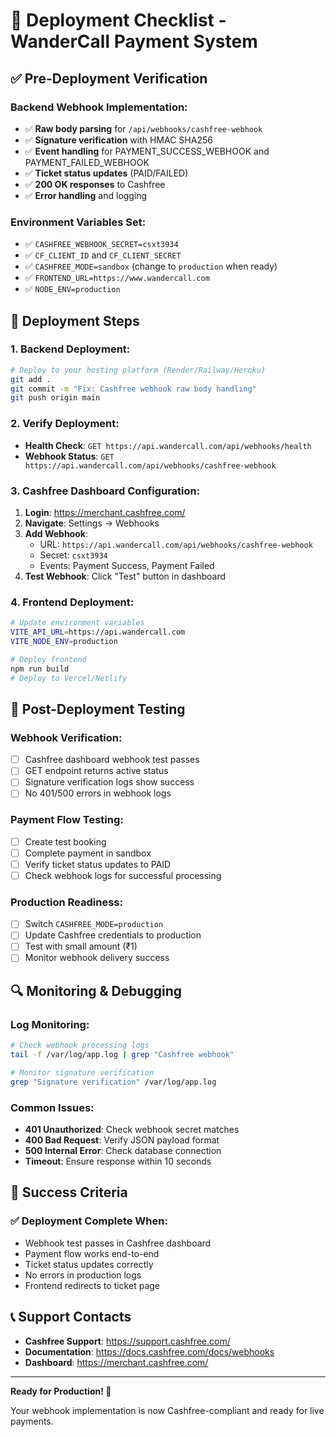 # 🚀 Deployment Checklist - WanderCall Payment System

## ✅ **Pre-Deployment Verification**

### Backend Webhook Implementation:
- ✅ **Raw body parsing** for `/api/webhooks/cashfree-webhook`
- ✅ **Signature verification** with HMAC SHA256
- ✅ **Event handling** for PAYMENT_SUCCESS_WEBHOOK and PAYMENT_FAILED_WEBHOOK
- ✅ **Ticket status updates** (PAID/FAILED)
- ✅ **200 OK responses** to Cashfree
- ✅ **Error handling** and logging

### Environment Variables Set:
- ✅ `CASHFREE_WEBHOOK_SECRET=csxt3934`
- ✅ `CF_CLIENT_ID` and `CF_CLIENT_SECRET`
- ✅ `CASHFREE_MODE=sandbox` (change to `production` when ready)
- ✅ `FRONTEND_URL=https://www.wandercall.com`
- ✅ `NODE_ENV=production`

## 🔄 **Deployment Steps**

### 1. Backend Deployment:
```bash
# Deploy to your hosting platform (Render/Railway/Heroku)
git add .
git commit -m "Fix: Cashfree webhook raw body handling"
git push origin main
```

### 2. Verify Deployment:
- **Health Check**: `GET https://api.wandercall.com/api/webhooks/health`
- **Webhook Status**: `GET https://api.wandercall.com/api/webhooks/cashfree-webhook`

### 3. Cashfree Dashboard Configuration:
1. **Login**: https://merchant.cashfree.com/
2. **Navigate**: Settings → Webhooks
3. **Add Webhook**:
   - URL: `https://api.wandercall.com/api/webhooks/cashfree-webhook`
   - Secret: `csxt3934`
   - Events: Payment Success, Payment Failed
4. **Test Webhook**: Click "Test" button in dashboard

### 4. Frontend Deployment:
```bash
# Update environment variables
VITE_API_URL=https://api.wandercall.com
VITE_NODE_ENV=production

# Deploy frontend
npm run build
# Deploy to Vercel/Netlify
```

## 🧪 **Post-Deployment Testing**

### Webhook Verification:
- [ ] Cashfree dashboard webhook test passes
- [ ] GET endpoint returns active status
- [ ] Signature verification logs show success
- [ ] No 401/500 errors in webhook logs

### Payment Flow Testing:
- [ ] Create test booking
- [ ] Complete payment in sandbox
- [ ] Verify ticket status updates to PAID
- [ ] Check webhook logs for successful processing

### Production Readiness:
- [ ] Switch `CASHFREE_MODE=production`
- [ ] Update Cashfree credentials to production
- [ ] Test with small amount (₹1)
- [ ] Monitor webhook delivery success

## 🔍 **Monitoring & Debugging**

### Log Monitoring:
```bash
# Check webhook processing logs
tail -f /var/log/app.log | grep "Cashfree webhook"

# Monitor signature verification
grep "Signature verification" /var/log/app.log
```

### Common Issues:
- **401 Unauthorized**: Check webhook secret matches
- **400 Bad Request**: Verify JSON payload format
- **500 Internal Error**: Check database connection
- **Timeout**: Ensure response within 10 seconds

## 🎯 **Success Criteria**

### ✅ Deployment Complete When:
- Webhook test passes in Cashfree dashboard
- Payment flow works end-to-end
- Ticket status updates correctly
- No errors in production logs
- Frontend redirects to ticket page

## 📞 **Support Contacts**

- **Cashfree Support**: https://support.cashfree.com/
- **Documentation**: https://docs.cashfree.com/docs/webhooks
- **Dashboard**: https://merchant.cashfree.com/

---

**Ready for Production! 🚀**

Your webhook implementation is now Cashfree-compliant and ready for live payments.